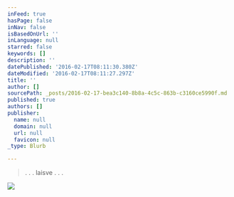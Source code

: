 ```yaml
---
inFeed: true
hasPage: false
inNav: false
isBasedOnUrl: ''
inLanguage: null
starred: false
keywords: []
description: ''
datePublished: '2016-02-17T08:11:30.380Z'
dateModified: '2016-02-17T08:11:27.297Z'
title: ''
author: []
sourcePath: _posts/2016-02-17-bea3c140-8b8a-4c5c-863b-c3160ce5990f.md
published: true
authors: []
publisher:
  name: null
  domain: null
  url: null
  favicon: null
_type: Blurb

---
```

> . . . laisve . . .

![](https://s3-us-west-2.amazonaws.com/the-grid-img/p/5d5ec40840f361fbd2b301bfdb8c73077fe83064.jpg)